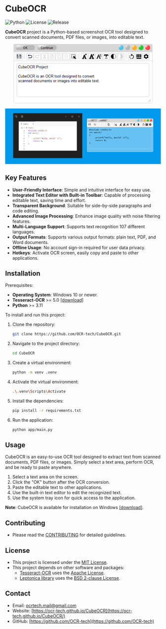 # CubeOCR

![Python](https://img.shields.io/badge/python-3.11%2B-blue)
![License](https://img.shields.io/badge/license-MIT-blue)
![Release](https://img.shields.io/github/v/release/OCR-tech/CubeOCR?include_prereleases)

<!-- ![Visitors](https://visitor-badge.laobi.icu/badge?page_id=OCR-tech.CubeOCR) -->
<!-- ![Downloads](https://img.shields.io/github/downloads/OCR-tech/CubeOCR/total) -->

**CubeOCR** project is a Python-based screenshot OCR tool designed to convert scanned documents, PDF files, or images, into editable text.

<!-- ![CubeOCR Screenshot](docs/public/img/text1c.png) -->

<p align="center">
  <img src="docs/public/img/text1c.png" alt="Screenshot1" style="max-width:100%; height:auto; width:450px;" />
</p>
<p align="center">
<img src="docs/public/img/main1b.png" alt="Screenshot2" style="max-width:100%; height:auto; width:650px;" />
</p>
<!-- <div align="center">
    <img src="docs/public/img/text1c.png" alt="CubeOCR Screenshot" style="width:450px; height:auto; min-width:35%">
</div> -->

## Key Features

- **User-Friendly Interface**: Simple and intuitive interface for easy use.
- **Integrated Text Editor with Built-in Toolbar**: Capable of processing editable text, saving time and effort.
- **Transparent Background**: Suitable for side-by-side paragraphs and code editing.
- **Advanced Image Processing**: Enhance image quality with noise filtering features.
- **Multi-Language Support**: Supports text recognition 107 different languages.
- **Output Formats**: Supports various output formats: plain text, PDF, and Word documents.
- **Offline Usage**: No account sign-in required for user data privacy.
- **Hotkeys**: Activate OCR screen, easily copy and paste to other applications.

## Installation

Prerequisites:

- **Operating System**: Windows 10 or newer.
- **Tesseract-OCR** >= 5.0 [[download]](https://github.com/UB-Mannheim/tesseract/wiki)
- **Python** >= 3.11
    <!-- - **Python** >= 3.11 [[download]](https://www.python.org/downloads/) -->
    <!-- - Python packages: See `requirements.txt` -->
  <!-- Note: Ensure that Tesseract-OCR is installed in the default Tesseract-OCR installation path. -->

To install and run this project:

1. Clone the repository:

   ```sh
   git clone https://github.com/OCR-tech/CubeOCR.git
   ```

2. Navigate to the project directory:

   ```sh
   cd CubeOCR
   ```

3. Create a virtual environment:

   ```sh
   python -m venv .venv
   ```

4. Activate the virtual environment:

   ```sh
   .\.venv\Scripts\Activate
   ```

5. Install the dependencies:

   ```sh
   pip install -r requirements.txt
   ```

6. Run the application:

   ```sh
   python app/main.py
   ```

## Usage

CubeOCR is an easy-to-use OCR tool designed to extract text from scanned documents, PDF files, or images. Simply select a text area, perform OCR, and be ready to paste anywhere.

1. Select a text area on the screen.
2. Click the "OK" button after the OCR conversion.
3. Paste the editable text to other applications.
4. Use the built-in text editor to edit the recognized text.
5. Use the system tray icon for quick access to the application.

**Note**: CubeOCR is available for installation on Windows [[download]](https://ocr-tech.github.io/CubeOCR).

## Contributing

- Please read the [CONTRIBUTING](CONTRIBUTING.md) for detailed guidelines.

## License

- This project is licensed under the [MIT License](https://github.com/OCR-tech/CubeOCR/blob/main/LICENSE).
- This project depends on other software and packages:
  - [Tesseract-OCR](https://github.com/UB-Mannheim/tesseract) uses the [Apache License](http://www.apache.org/licenses/LICENSE-2.0).
  - [Leptonica library](http://www.leptonica.org/) uses the [BSD 2-clause License](http://www.leptonica.org/about-the-license.html).

## Contact

<!-- - For any inquiries, please contact us: -->

- Email: ocrtech.mail@gmail.com
- Website: [https://ocr-tech.github.io/CubeOCR](https://ocr-tech.github.io/CubeOCR/)
- GitHub: [https://github.com/OCR-tech](https://github.com/OCR-tech)
